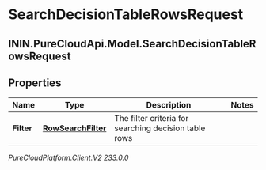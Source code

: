 # SearchDecisionTableRowsRequest

## ININ.PureCloudApi.Model.SearchDecisionTableRowsRequest

## Properties

|Name | Type | Description | Notes|
|------------ | ------------- | ------------- | -------------|
| **Filter** | [**RowSearchFilter**](RowSearchFilter) | The filter criteria for searching decision table rows | |



_PureCloudPlatform.Client.V2 233.0.0_
